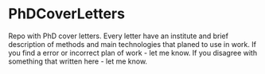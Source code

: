# PhDCoverLetters
Repo with PhD cover letters.
Every letter have an institute and brief description of methods and main technologies that planed to use in work.
If you find a error or incorrect plan of work - let me know.
If you disagree with something that written here - let me know.
